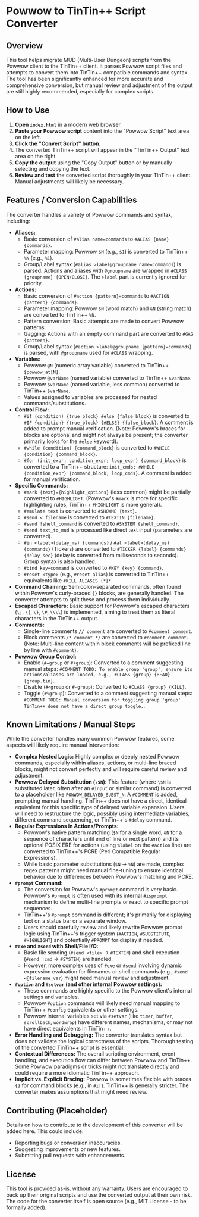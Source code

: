 # Powwow to TinTin++ Script Converter

## Overview

This tool helps migrate MUD (Multi-User Dungeon) scripts from the Powwow client to the TinTin++ client. It parses Powwow script files and attempts to convert them into TinTin++ compatible commands and syntax. The tool has been significantly enhanced for more accurate and comprehensive conversion, but manual review and adjustment of the output are still highly recommended, especially for complex scripts.

## How to Use

1.  **Open `index.html`** in a modern web browser.
2.  **Paste your Powwow script** content into the "Powwow Script" text area on the left.
3.  **Click the "Convert Script" button.**
4.  The converted TinTin++ script will appear in the "TinTin++ Output" text area on the right.
5.  **Copy the output** using the "Copy Output" button or by manually selecting and copying the text.
6.  **Review and test** the converted script thoroughly in your TinTin++ client. Manual adjustments will likely be necessary.

## Features / Conversion Capabilities

The converter handles a variety of Powwow commands and syntax, including:

*   **Aliases:**
    *   Basic conversion of `#alias name=commands` to `#ALIAS {name} {commands}`.
    *   Parameter mapping: Powwow `$N` (e.g., `$1`) is converted to TinTin++ `%N` (e.g., `%1`).
    *   Group/Label syntax (`#alias >label@groupname name=commands`) is parsed. Actions and aliases with `@groupname` are wrapped in `#CLASS {groupname} {OPEN/CLOSE}`. The `>label` part is currently ignored for priority.
*   **Actions:**
    *   Basic conversion of `#action {pattern}=commands` to `#ACTION {pattern} {commands}`.
    *   Parameter mapping: Powwow `$N` (word match) and `&N` (string match) are converted to TinTin++ `%N`.
    *   Pattern conversion: Basic attempts are made to convert Powwow patterns.
    *   Gagging: Actions with an empty command part are converted to `#GAG {pattern}`.
    *   Group/Label syntax (`#action >label@groupname {pattern}=commands`) is parsed, with `@groupname` used for `#CLASS` wrapping.
*   **Variables:**
    *   Powwow `@N` (numeric array variable) converted to TinTin++ `$powwow_at[N]`.
    *   Powwow `@varName` (named variable) converted to TinTin++ `$varName`.
    *   Powwow `$varName` (named variable, less common) converted to TinTin++ `$varName`.
    *   Values assigned to variables are processed for nested commands/substitutions.
*   **Control Flow:**
    *   `#if (condition) {true_block} #else {false_block}` is converted to `#IF {condition} {true_block} {#ELSE} {false_block}`. A comment is added to prompt manual verification. (Note: Powwow's braces for blocks are optional and might not always be present; the converter primarily looks for the `#else` keyword).
    *   `#while (condition) {command_block}` is converted to `#WHILE {condition} {command_block}`.
    *   `#for (init_expr; condition_expr; loop_expr) {command_block}` is converted to a TinTin++ structure: `init_cmds; #WHILE {condition_expr} {command_block; loop_cmds}`. A comment is added for manual verification.
*   **Specific Commands:**
    *   `#mark {text}={highlight_options}` (less common) might be partially converted to `#HIGHLIGHT`. (Powwow's `#mark` is more for specific highlighting rules, TinTin++ `#HIGHLIGHT` is more general).
    *   `#emulate text` is converted to `#SHOWME {text}`.
    *   `#send < filename` is converted to `#TEXTIN {filename}`.
    *   `#send !shell_command` is converted to `#SYSTEM {shell_command}`.
    *   `#send text_to_mud` is processed like direct text input (parameters are converted).
    *   `#in <label>(delay_ms) {commands}` / `#at <label>(delay_ms) {commands}` (Tickers) are converted to `#TICKER {label} {commands} {delay_sec}` (delay is converted from milliseconds to seconds). Group syntax is also handled.
    *   `#bind key=command` is converted to `#KEY {key} {command}`.
    *   `#reset <type>` (e.g., `#reset alias`) is converted to TinTin++ equivalents like `#KILL ALIASES {*}*`.
*   **Command Chaining:** Semicolon-separated commands, often found within Powwow's curly-braced `{}` blocks, are generally handled. The converter attempts to split these and process them individually.
*   **Escaped Characters:** Basic support for Powwow's escaped characters (`\;`, `\{`, `\}`, `\#`, `\\\\`) is implemented, aiming to treat them as literal characters in the TinTin++ output.
*   **Comments:**
    *   Single-line comments `// comment` are converted to `#comment comment`.
    *   Block comments `/* comment */` are converted to `#comment comment`. (Note: Multi-line content within block comments will be prefixed line by line with `#comment`).
*   **Powwow Group Control:**
    *   Enable (`#=group` or `#+group`): Converted to a comment suggesting manual steps: `#COMMENT TODO: To enable group 'group', ensure its actions/aliases are loaded, e.g., #CLASS {group} {READ} {group.tin}`.
    *   Disable (`#<group` or `#-group`): Converted to `#CLASS {group} {KILL}`.
    *   Toggle (`#%group`): Converted to a comment suggesting manual steps: `#COMMENT TODO: Manual conversion for toggling group 'group'. TinTin++ does not have a direct group toggle.`.

## Known Limitations / Manual Steps

While the converter handles many common Powwow features, some aspects will likely require manual intervention:

*   **Complex Nested Logic:** Highly complex or deeply nested Powwow commands, especially within aliases, actions, or multi-line braced blocks, might not convert perfectly and will require careful review and adjustment.
*   **Powwow Delayed Substitution (`\$N`):** This feature (where `\$N` is substituted later, often after an `#input` or similar command) is converted to a placeholder like `POWWOW_DELAYED_SUBST_N`. A `#COMMENT` is added, prompting manual handling. TinTin++ does not have a direct, identical equivalent for this specific type of delayed variable expansion. Users will need to restructure the logic, possibly using intermediate variables, different command sequencing, or TinTin++'s `#delay` command.
*   **Regular Expressions in Actions/Prompts:**
    *   Powwow's native pattern matching (`$N` for a single word, `&N` for a sequence of characters until end of line or next pattern) and its optional POSIX ERE for actions (using `%label` on the `#action` line) are converted to TinTin++'s PCRE (Perl Compatible Regular Expressions).
    *   While basic parameter substitutions (`$N` -> `%N`) are made, complex regex patterns might need manual fine-tuning to ensure identical behavior due to differences between Powwow's matching and PCRE.
*   **`#prompt` Command:**
    *   The conversion for Powwow's `#prompt` command is very basic. Powwow's `#prompt` is often used with its internal `#isprompt` mechanism to define multi-line prompts or react to specific prompt sequences.
    *   TinTin++'s `#prompt` command is different; it's primarily for displaying text on a status bar or a separate window.
    *   Users should carefully review and likely rewrite Powwow prompt logic using TinTin++'s trigger system (`#ACTION`, `#SUBSTITUTE`, `#HIGHLIGHT`) and potentially `#PROMPT` for display if needed.
*   **`#exe` and `#send` with Shell/File I/O:**
    *   Basic file sending (`#send <file>` -> `#TEXTIN`) and shell execution (`#send !cmd` -> `#SYSTEM`) are handled.
    *   However, more complex uses of `#exe` or `#send` involving dynamic expression evaluation for filenames or shell commands (e.g., `#send <@filename_var`) might need manual review and adjustment.
*   **`#option` and `#setvar` (and other internal Powwow settings):**
    *   These commands are highly specific to the Powwow client's internal settings and variables.
    *   Powwow `#option` commands will likely need manual mapping to TinTin++ `#config` equivalents or other settings.
    *   Powwow internal variables set via `#setvar` (like `timer`, `buffer`, `scrollback`, `wordwrap`) have different names, mechanisms, or may not have direct equivalents in TinTin++.
*   **Error Handling and Debugging:** The converter translates syntax but does not validate the logical correctness of the scripts. Thorough testing of the converted TinTin++ script is essential.
*   **Contextual Differences:** The overall scripting environment, event handling, and execution flow can differ between Powwow and TinTin++. Some Powwow paradigms or tricks might not translate directly and could require a more idiomatic TinTin++ approach.
*   **Implicit vs. Explicit Bracing:** Powwow is sometimes flexible with braces `{}` for command blocks (e.g., in `#if`). TinTin++ is generally stricter. The converter makes assumptions that might need review.

## Contributing (Placeholder)

Details on how to contribute to the development of this converter will be added here. This could include:
*   Reporting bugs or conversion inaccuracies.
*   Suggesting improvements or new features.
*   Submitting pull requests with enhancements.

## License

This tool is provided as-is, without any warranty. Users are encouraged to back up their original scripts and use the converted output at their own risk.
The code for the converter itself is open source (e.g., MIT License - to be formally added).
